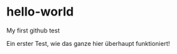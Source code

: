 hello-world
===========

My first github test


Ein erster Test, wie das ganze hier überhaupt funktioniert! 

